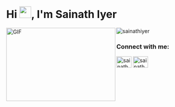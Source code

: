 <h1 align="left">Hi <img src="https://media.giphy.com/media/hvRJCLFzcasrR4ia7z/giphy.gif" width="31px">, I'm Sainath Iyer</h1>

<!-- <p><img align="center" src="https://github-profile-summary-cards.vercel.app/api/cards/profile-details?username=sainathiyer&theme=nord_bright&show_icons=true&locale=en&layout=compact" alt="sainathiyer" /></p> -->

<!-- <img align="right" src="https://github.githubassets.com/images/modules/logos_page/Octocat.png" height="135" width="160" /></a> -->
<!-- <img align="right" src="https://octodex.github.com/images/codercat.jpg" height="224" width="224"/></a> -->

<img align="left" alt="GIF" src="https://github.com/abhisheknaiidu/abhisheknaiidu/blob/master/code.gif?raw=true" width="290" height="195" />

<p align="left"> <img src="https://github-readme-stats.vercel.app/api?username=sainathiyer&show_icons=true&theme=gotham" alt="sainathiyer"/>

<h3 align="left">Connect with me:</h3>
<p align="left">
<a href="https://linkedin.com/in/sainathan-iyer-41b97b26" target="blank"><img align="center" src="https://raw.githubusercontent.com/rahuldkjain/github-profile-readme-generator/master/src/images/icons/Social/linked-in-alt.svg" alt="sainathan-iyer-41b97b26" height="30" width="40" /></a>
<a href="https://www.hackerrank.com/sainathaniyer" target="blank"><img align="center" src="https://raw.githubusercontent.com/rahuldkjain/github-profile-readme-generator/master/src/images/icons/Social/hackerrank.svg" alt="sainathaniyer" height="30" width="40" /></a>
</p>
